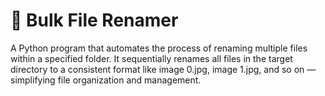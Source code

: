 # 📁 Bulk File Renamer
A Python program that automates the process of renaming multiple files within a specified folder. It sequentially renames all files in the target directory to a consistent format like image 0.jpg, image 1.jpg, and so on — simplifying file organization and management.

